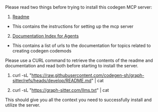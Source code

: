 Please read two things before trying to install this codegen MCP server:

1. [Readme](https://raw.githubusercontent.com/codegen-sh/graph-sitter/refs/heads/develop/examples/examples/codegen-mcp-server/README.md)

- This contains the instructions for setting up the mcp server

2. [Documentation Index for Agents](https://graph-sitter.com/llms.txt)

- This contains a list of urls to the documentation for topics related to creating codegen codemods

Please use a CURL command to retrieve the contents of the readme and documentation and read both before starting to install the server.

1. curl -sL "https://raw.githubusercontent.com/codegen-sh/graph-sitter/refs/heads/develop/README.md" | cat

1. curl -sL "https://graph-sitter.com/llms.txt" | cat

This should give you all the context you need to successfully install and utilize the server.
